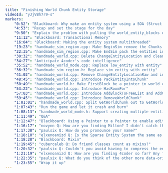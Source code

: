 ```yaml
---
title: "Finishing World Chunk Entity Storage"
videoId: "yJjVBh7r9-s"
markers:
    "0:52": "Blackboard: Why make an entity system using a SOA (Struct of Arrays) rather than an AOS (Array of Structs)"
    "4:53": "Recap and set the stage for the day"
    "9:50": "Explain the problem with pulling the world_entity_blocks out of the ChunkHash"
    "11:12": "Blackboard: Transactional Memory"
    "16:04": "Blackboard: Making the entity system multithreaded"
    "19:23": "handmade_sim_region.cpp: Make BeginSim remove the Chunks and Blocks, and return them to the free list"
    "22:35": "handmade_sim_region.cpp: Make EndSim pack the entities into a new chunk"
    "30:32": "handmade_world.cpp: Delete ChangeEntityLocation and clean up compile errors"
    "34:27": "Anticipate 4coder's code intelligence"
    "35:52": "handmade_world_mode.cpp: Replace low_entity with entity"
    "36:32": "handmade_sim_region.h: Replace sim_entity with entity"
    "41:02": "handmade_world.cpp: Remove ChangeEntityLocationRaw and introduce PackEntityIntoWorld"
    "48:45": "handmade_world.cpp: Introduce PackEntityIntoChunk"
    "50:49": "handmade_world.h: Make FirstBlock be a pointer in world_chunk"
    "53:22": "handmade_world.cpp: Introduce HasRoomFor"
    "57:03": "handmade_world.cpp: Introduce AddBlockToFreeList and AddChunkToFreeList"
    "59:45": "handmade_world.cpp: Introduce RemoveWorldChunk"
    "1:01:01": "handmade_world.cpp: Split GetWorldChunk out to GetWorldChunkInternal in order to provide multiple entry points"
    "1:07:43": "Run the game and let it crash and burn"
    "1:08:13": "handmade_world_mode.h: Support creating multiple entities at the same time"
    "1:11:49": "Q&A"
    "1:12:47": "Blackboard: Using a Pointer to a Pointer to enable editing of chunks"
    "1:16:17": "novynn Q: How are you finding Milton? I didn't catch the start of the stream sorry"
    "1:17:38": "paulsix Q: How do you pronounce your name?"
    "1:18:10": "elxenoanizd Q: Is the Sparse Entity System the same as \"mixins\" that you mentioned before? If not, are we ever going to use or talk about mixins? I'm really curious as to what they are"
    "1:18:28": "Blackboard: Mixin"
    "1:19:45": "cubercaleb Q: Do friend classes count as mixins?"
    "1:20:32": "paulsix Q: Couldn't you avoid having to compress the entities if you used some unions in the entity?"
    "1:21:19": "elxenoanizd Q: How are you finding 4coder so far? Any features you find missing? Is it worth getting into coming from emacs?"
    "1:22:35": "paulsix Q: What do you think of the other more data-oriented entity system implementations online (like anax, EntityX, etc.)?"
    "1:23:55": "Wrap it up"
---
```

